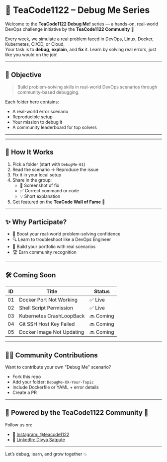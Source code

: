 
# 🐞 TeaCode1122 – Debug Me Series

Welcome to the **TeaCode1122 Debug Me!** series — a hands-on, real-world DevOps challenge initiative by the **TeaCode1122 Community** 👑

Every week, we simulate a real problem faced in DevOps, Linux, Docker, Kubernetes, CI/CD, or Cloud.  
Your task is to **debug**, **explain**, and **fix** it. Learn by solving real errors, just like you would on the job!

---

## 🎯 Objective

> Build problem-solving skills in real-world DevOps scenarios through community-based debugging.

Each folder here contains:
- A real-world error scenario
- Reproducible setup
- Your mission to debug it
- A community leaderboard for top solvers

---

---

## 🧠 How It Works

1. Pick a folder (start with `DebugMe-01`)
2. Read the scenario → Reproduce the issue
3. Fix it in your local setup
4. Share in the group:
   - 📸 Screenshot of fix
   - ✅ Correct command or code
   - 💡 Short explanation
5. Get featured on the **TeaCode Wall of Fame** 🌟

---

## ✨ Why Participate?

- 💪 Boost your real-world problem-solving confidence
- 🔍 Learn to troubleshoot like a DevOps Engineer
- 🚀 Build your portfolio with real scenarios
- 🏆 Earn community recognition

---

## 🛠️ Coming Soon

| ID | Title                     | Status     |
|----|---------------------------|------------|
| 01 | Docker Port Not Working   | ✅ Live     |
| 02 | Shell Script Permission   | ✅ Live     |
| 03 | Kubernetes CrashLoopBack  | 🔜 Coming   |
| 04 | Git SSH Host Key Failed   | 🔜 Coming   |
| 05 | Docker Image Not Updating | 🔜 Coming   |

---

## 👩‍💻 Community Contributions

Want to contribute your own "Debug Me" scenario?
- Fork this repo
- Add your folder: `DebugMe-XX-Your-Topic`
- Include Dockerfile or YAML + error details
- Create a PR

---

## 📣 Powered by the TeaCode1122 Community 💖

Follow us on:
- 📸 [Instagram: @teacode1122](https://instagram.com/teacode1122)
- 💼 [LinkedIn: Divya Satpute](https://www.linkedin.com/in/divya-satpute-68666a300/)

---

Let’s debug, learn, and grow together 💥
